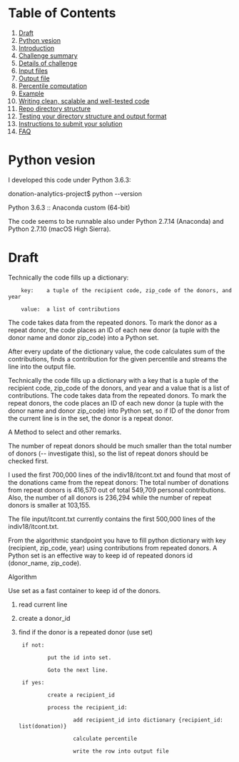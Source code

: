 # Table of Contents
1. [Draft](README.md#Draft)
2. [Python vesion](README.md#Pyhon-version)
3. [Introduction](README.md#introduction)
4. [Challenge summary](README.md#challenge-summary)
5. [Details of challenge](README.md#details-of-challenge)
6. [Input files](README.md#input-files)
7. [Output file](README.md#output-file)
8. [Percentile computation](README.md#percentile-computation)
9. [Example](README.md#example)
10. [Writing clean, scalable and well-tested code](README.md#writing-clean-scalable-and-well-tested-code)
11. [Repo directory structure](README.md#repo-directory-structure)
12. [Testing your directory structure and output format](README.md#testing-your-directory-structure-and-output-format)
13. [Instructions to submit your solution](README.md#instructions-to-submit-your-solution)
14. [FAQ](README.md#faq)
                
# Python vesion

I developed this code under Python 3.6.3:

donation-analytics-project$ python --version

Python 3.6.3 :: Anaconda custom (64-bit)

The code seems to be runnable also under Python 2.7.14 (Anaconda) and Python 2.7.10 (macOS High Sierra).

# Draft

Technically the code fills up a dictionary:

        key:    a tuple of the recipient code, zip_code of the donors, and year
        
        value:  a list of contributions

The code takes data from the repeated donors. To mark the donor as a repeat donor, the code places an ID of each new donor (a tuple with the donor name and donor zip\_code) into a Python set. 

After every update of the dictionary value, the code calculates sum of the contributions, finds a contribution for the given percentile and streams the line into the output file.

Technically the code fills up a dictionary with a key that is a tuple of the recipient code, zip\_code of the donors, and year and a value that is a list of contributions. The code takes data from the repeated donors. To mark the repeat donors, the code places an ID of each new donor (a tuple with the donor name and donor zip\_code) into Python set, so if ID of the donor from the current line is in the set, the donor is a repeat donor. 

A Method to select and other remarks.

The number of repeat donors should be much smaller than the total number of donors (-- investigate this),
so the list of repeat donors should be checked first. 

I used the first 700,000 lines of the indiv18/itcont.txt and found that most of the donations came from the repeat donors:
The total number of donations from repeat donors is 416,570 out of total 549,709 personal contributions.
Also, the number of all donors is 236,294 while the number of repeat donors is smaller at 103,155.

The file input/itcont.txt currently contains the first 500,000 lines of the indiv18/itcont.txt.

From the algorithmic standpoint you have to fill python dictionary with key (recipient, zip\_code, year) using contributions from repeated donors. A Python set is an effective way to keep id of repeated donors id (donor\_name, zip\_code).

Algorithm

Use set as a fast container to keep id of the donors.

1) read current line
2) create a donor\_id
3) find if the donor is a repeated donor (use set)

        if not:

                put the id into set.

                Goto the next line.

        if yes:

                create a recipient_id

                process the recipient_id:

                        add recipient_id into dictionary {recipient_id: list(donation)}

                        calculate percentile

                        write the row into output file

